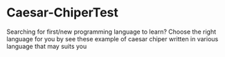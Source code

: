 # Caesar-ChiperTest

Searching for first/new programming language to learn? 
Choose the right language for you by see these example of caesar chiper written in various language that may suits you
